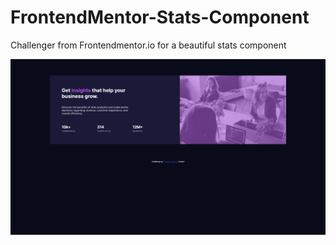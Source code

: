 # FrontendMentor-Stats-Component
Challenger from Frontendmentor.io for a beautiful stats component

![Screenshot](screenshot.png)

